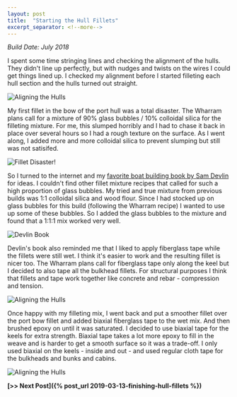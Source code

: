 ```yaml
---
layout: post
title:  "Starting the Hull Fillets"
excerpt_separator: <!--more-->
---
```


*Build Date: July 2018*

I spent some time stringing lines and checking the alignment of the hulls. They didn't line up perfectly, but with nudges and twists on the wires I could get things lined up. I checked my alignment before I started filleting each hull section and the hulls turned out straight.

<!--more-->

![Aligning the Hulls](/assets/images/fillets-align.jpg)

My first fillet in the bow of the port hull was a total disaster. The Wharram plans call for a mixture of 90% glass bubbles / 10% colloidal silica for the filleting mixture. For me, this slumped horribly and I had to chase it back in place over several hours so I had a rough texture on the surface. As I went along, I added more and more colloidal silica to prevent slumping but still was not satisifed.

![Fillet Disaster!](/assets/images/fillets-poor.jpg)

So I turned to the internet and my [favorite boat building book by Sam Devlin](www.amazon.com/Devlins-Boatbuilding-Build-Stitch-Glue/dp/0071579907/ref=sr_1_1) for ideas. I couldn't find other fillet mixture recipes that called for such a high proportion of glass bubbles. My tried and true mixture from previous builds was 1:1 colloidal silica and wood flour. Since I had stocked up on glass bubbles for this build (following the Wharram recipe) I wanted to use up some of these bubbles. So I added the glass bubbles to the mixture and found that a 1:1:1 mix worked very well.

![Devlin Book](/assets/images/fillets-book.jpg)

Devlin's book also reminded me that I liked to apply fiberglass tape while the fillets were still wet. I think it's easier to work and the resulting fillet is nicer too. The Wharram plans call for fiberglass tape only along the keel but I decided to also tape all the bulkhead fillets. For structural purposes I think that fillets and tape work together like concrete and rebar - compression and tension.

![Aligning the Hulls](/assets/images/fillets-tape.jpg)

Once happy with my filleting mix, I went back and put a smoother fillet over the port bow fillet and added biaxial fiberglass tape to the wet mix. And then brushed epoxy on until it was saturated. I decided to use biaxial tape for the keels for extra strength. Biaxial tape takes a lot more epoxy to fill in the weave and is harder to get a smooth surface so it was a trade-off. I only used biaxial on the keels - inside and out - and used regular cloth tape for the bulkheads and bunks and cabins.

![Aligning the Hulls](/assets/images/fillets-done.jpg)

**[>> Next Post]({% post_url 2019-03-13-finishing-hull-fillets %})**
